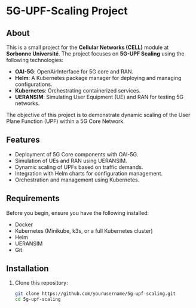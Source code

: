# 5G-UPF-Scaling Project

## About

This is a small project for the **Cellular Networks (CELL)** module at **Sorbonne Université**. The project focuses on **5G-UPF Scaling** using the following technologies:

- **OAI-5G**: OpenAirInterface for 5G core and RAN.
- **Helm**: A Kubernetes package manager for deploying and managing configurations.
- **Kubernetes**: Orchestrating containerized services.
- **UERANSIM**: Simulating User Equipment (UE) and RAN for testing 5G networks.

The objective of this project is to demonstrate dynamic scaling of the User Plane Function (UPF) within a 5G Core Network.

## Features

- Deployment of 5G Core components with OAI-5G.
- Simulation of UEs and RAN using UERANSIM.
- Dynamic scaling of UPFs based on traffic demands.
- Integration with Helm charts for configuration management.
- Orchestration and management using Kubernetes.

## Requirements

Before you begin, ensure you have the following installed:

- Docker
- Kubernetes (Minikube, k3s, or a full Kubernetes cluster)
- Helm
- UERANSIM
- Git

## Installation

1. Clone this repository:
   ```bash
   git clone https://github.com/yourusername/5g-upf-scaling.git
   cd 5g-upf-scaling
  ```
